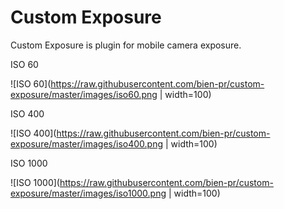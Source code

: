 # Custom Exposure

Custom Exposure is plugin for mobile camera exposure.

ISO 60

![ISO 60](https://raw.githubusercontent.com/bien-pr/custom-exposure/master/images/iso60.png | width=100)

ISO 400

![ISO 400](https://raw.githubusercontent.com/bien-pr/custom-exposure/master/images/iso400.png | width=100)

ISO 1000

![ISO 1000](https://raw.githubusercontent.com/bien-pr/custom-exposure/master/images/iso1000.png | width=100)